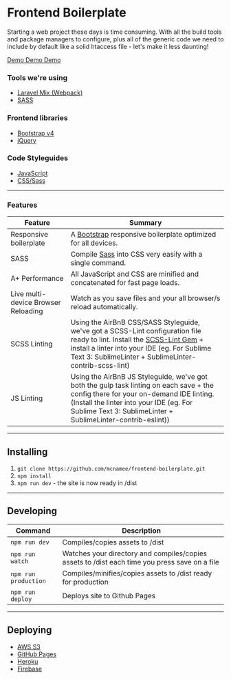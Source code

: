 # Frontend Boilerplate
Starting a web project these days is time consuming. With all the build tools and package managers to configure, plus all of the generic code we need to include by default like a solid htaccess file - let's make it less daunting!

[Demo Demo Demo](http://mcnamee.github.io/frontend-boilerplate/)

### Tools we're using
- [Laravel Mix (Webpack)](https://github.com/JeffreyWay/laravel-mix)
- [SASS](http://sass-lang.com/)

### Frontend libraries
- [Bootstrap v4](http://getbootstrap.com/)
- [jQuery](https://jquery.com/)

### Code Styleguides
- [JavaScript](https://github.com/airbnb/javascript)
- [CSS/Sass](https://github.com/airbnb/css)

---

### Features

| Feature                                | Summary |
|---|---|
| Responsive boilerplate                 | A [Bootstrap](http://getbootstrap.com) responsive boilerplate optimized for all devices. |
| SASS                                   | Compile [Sass](http://sass-lang.com/) into CSS very easily with a single command. |
| A+ Performance                         | All JavaScript and CSS are minified and concatenated for fast page loads. |
| Live multi-device Browser Reloading    | Watch as you save files and your all browser/s reload automatically. |
| SCSS Linting                           | Using the AirBnB CSS/SASS Styleguide, we've got a SCSS-Lint configuration file ready to lint. Install the [SCSS-Lint Gem](https://github.com/brigade/scss-lint#installation) + install a linter into your IDE (eg. For Sublime Text 3: SublimeLinter + SublimeLinter-contrib-scss-lint) |
| JS Linting                             | Using the AirBnB JS Styleguide, we've got both the gulp task linting on each save + the config there for your on-demand IDE linting. (Install the linter into your IDE (eg. For Sublime Text 3: SublimeLinter + SublimeLinter-contrib-eslint)) |

---

## Installing

1. `git clone https://github.com/mcnamee/frontend-boilerplate.git`
2. `npm install`
3. `npm run dev` - the site is now ready in /dist

---

## Developing

| Command | Description |
| --- | --- |
| `npm run dev` | Compiles/copies assets to /dist |
| `npm run watch` | Watches your directory and compiles/copies assets to /dist each time you press save on a file |
| `npm run production` | Compiles/minifies/copies assets to /dist ready for production |
| `npm run deploy` | Deploys site to Github Pages |

---

## Deploying
- [AWS S3](https://github.com/yeoman/generator-webapp/blob/master/docs/recipes/aws-s3-deployment.md)
- [GitHub Pages](https://github.com/yeoman/generator-webapp/blob/master/docs/recipes/gh-pages.md)
- [Heroku](https://github.com/yeoman/generator-webapp/blob/master/docs/recipes/node-heroku.md)
- [Firebase](https://github.com/google/web-starter-kit/blob/master/docs/deploy-firebase.md)
